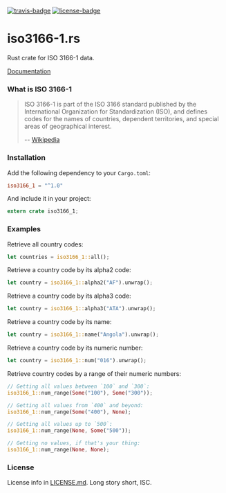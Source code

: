 [travis-badge]: https://img.shields.io/travis/zeyla/iso3166-1.rs.svg?style=flat-square
[travis]: https://travis-ci.org/zeyla/iso3166-1.rs
[license-badge]: https://img.shields.io/badge/license-ISC-blue.svg?style=flat-square
[license]: https://opensource.org/licenses/ISC

[![travis-badge][]][travis] [![license-badge][]][license]

# iso3166-1.rs

Rust crate for ISO 3166-1 data.

[Documentation](http://docs.austinhellyer.me/iso3166_1)


### What is ISO 3166-1

> ISO 3166-1 is part of the ISO 3166 standard published by the International
> Organization for Standardization (ISO), and defines codes for the names of
> countries, dependent territories, and special areas of geographical interest.
>
> -- [Wikipedia](https://en.wikipedia.org/wiki/ISO_3166-1)


### Installation

Add the following dependency to your `Cargo.toml`:

```toml
iso3166_1 = "^1.0"
```

And include it in your project:

```rust
extern crate iso3166_1;
```

### Examples

Retrieve all country codes:

```rust
let countries = iso3166_1::all();
```


Retrieve a country code by its alpha2 code:

```rust
let country = iso3166_1::alpha2("AF").unwrap();
```


Retrieve a country code by its alpha3 code:

```rust
let country = iso3166_1::alpha3("ATA").unwrap();
```


Retrieve a country code by its name:

```rust
let country = iso3166_1::name("Angola").unwrap();
```


Retrieve a country code by its numeric number:

```rust
let country = iso3166_1::num("016").unwrap();
```


Retrieve country codes by a range of their numeric numbers:

```rust
// Getting all values between `100` and `300`:
iso3166_1::num_range(Some("100"), Some("300"));

// Getting all values from `400` and beyond:
iso3166_1::num_range(Some("400"), None);

// Getting all values up to `500`:
iso3166_1::num_range(None, Some("500"));

// Getting no values, if that's your thing:
iso3166_1::num_range(None, None);
```


### License

License info in [LICENSE.md]. Long story short, ISC.

[LICENSE.md]: https://github.com/zeyla/iso3166-1.rs/blob/master/LICENSE.md
